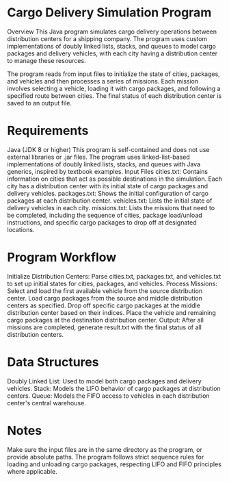 # Cargo Delivery Simulation Program #
Overview
This Java program simulates cargo delivery operations between distribution centers for a shipping company. The program uses custom implementations of doubly linked lists, stacks, and queues to model cargo packages and delivery vehicles, with each city having a distribution center to manage these resources.

The program reads from input files to initialize the state of cities, packages, and vehicles and then processes a series of missions. Each mission involves selecting a vehicle, loading it with cargo packages, and following a specified route between cities. The final status of each distribution center is saved to an output file.

# Requirements
Java (JDK 8 or higher)
This program is self-contained and does not use external libraries or .jar files.
The program uses linked-list-based implementations of doubly linked lists, stacks, and queues with Java generics, inspired by textbook examples.
Input Files
cities.txt: Contains information on cities that act as possible destinations in the simulation. Each city has a distribution center with its initial state of cargo packages and delivery vehicles.
packages.txt: Shows the initial configuration of cargo packages at each distribution center.
vehicles.txt: Lists the initial state of delivery vehicles in each city.
missions.txt: Lists the missions that need to be completed, including the sequence of cities, package load/unload instructions, and specific cargo packages to drop off at designated locations.

# Program Workflow
Initialize Distribution Centers: Parse cities.txt, packages.txt, and vehicles.txt to set up initial states for cities, packages, and vehicles.
Process Missions:
Select and load the first available vehicle from the source distribution center.
Load cargo packages from the source and middle distribution centers as specified.
Drop off specific cargo packages at the middle distribution center based on their indices.
Place the vehicle and remaining cargo packages at the destination distribution center.
Output: After all missions are completed, generate result.txt with the final status of all distribution centers.

# Data Structures
Doubly Linked List: Used to model both cargo packages and delivery vehicles.
Stack: Models the LIFO behavior of cargo packages at distribution centers.
Queue: Models the FIFO access to vehicles in each distribution center's central warehouse.

# Notes
Make sure the input files are in the same directory as the program, or provide absolute paths.
The program follows strict sequence rules for loading and unloading cargo packages, respecting LIFO and FIFO principles where applicable.
